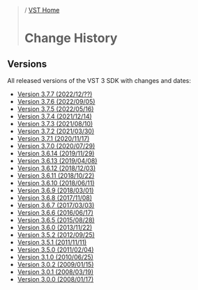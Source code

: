 >/ [VST Home](../)
>
># Change History

## Versions

All released versions of the VST 3 SDK with changes and dates:

- [Version 3.7.7 (2022/12/??)](Version+3.7.7.md)
- [Version 3.7.6 (2022/09/05)](Version+3.7.6.md)
- [Version 3.7.5 (2022/05/16)](Version+3.7.5.md)
- [Version 3.7.4 (2021/12/14)](Version+3.7.4.md)
- [Version 3.7.3 (2021/08/10)](Version+3.7.3.md)
- [Version 3.7.2 (2021/03/30)](Version+3.7.2.md)
- [Version 3.7.1 (2020/11/17)](Version+3.7.1.md)
- [Version 3.7.0 (2020/07/29)](Version+3.7.0.md)
- [Version 3.6.14 (2019/11/29)](Version+3.6.14.md)
- [Version 3.6.13 (2019/04/08)](Version+3.6.13.md)
- [Version 3.6.12 (2018/12/03)](Version+3.6.12.md)
- [Version 3.6.11 (2018/10/22)](Version+3.6.11.md)
- [Version 3.6.10 (2018/06/11)](Version+3.6.10.md)
- [Version 3.6.9 (2018/03/01)](Version+3.6.9.md)
- [Version 3.6.8 (2017/11/08)](Version+3.6.8.md)
- [Version 3.6.7 (2017/03/03)](Version+3.6.7.md)
- [Version 3.6.6 (2016/06/17)](Version+3.6.6.md)
- [Version 3.6.5 (2015/08/28)](Version+3.6.5.md)
- [Version 3.6.0 (2013/11/22)](Version+3.6.0.md)
- [Version 3.5.2 (2012/09/25)](Version+3.5.2.md)
- [Version 3.5.1 (2011/11/11)](Version+3.5.1.md)
- [Version 3.5.0 (2011/02/04)](Version+3.5.0.md)
- [Version 3.1.0 (2010/06/25)](Version+3.1.0.md)
- [Version 3.0.2 (2009/01/15)](Version+3.0.2.md)
- [Version 3.0.1 (2008/03/19)](Version+3.0.1.md)
- [Version 3.0.0 (2008/01/17)](Version+3.0.0.md)
